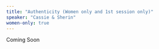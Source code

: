 ```yaml
---
title: "Authenticity (Women only and 1st session only)"
speaker: "Cassie & Sherin"
women-only: true
---
```

Coming Soon